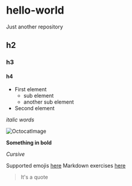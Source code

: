 # hello-world
Just another repository

<!-- Commentary not displayed === Commentary in HTML -->

<!-- Sections -->
## h2
### h3
#### h4

<!-- Ordered list -->
* First element
  * sub element
  * another sub element  
* Second element

<!-- Indicate as italic -->
_italic words_


<!-- Insert an image -->
![OctocatImage](https://avatars.githubusercontent.com/u/583231?v=4)

**Something in bold**

*Cursive*

Supported emojis [here](https://www.webfx.com/tools/emoji-cheat-sheet/)
Markdown exercises [here](https://www.markdowntutorial.com/)

<!-- Quote -->
> It's a quote

